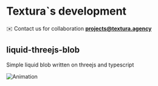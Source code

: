 # Textura`s development
✉️ Contact us for collaboration **projects@textura.agency**

## liquid-threejs-blob
Simple liquid blob written on threejs and typescript

![Animation](https://raw.githubusercontent.com/textura-agency/liquid-threejs-ball/main/public/animation.gif)
